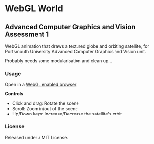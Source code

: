 # WebGL World

## Advanced Computer Graphics and Vision Assessment 1

WebGL animation that draws a textured globe and orbiting satellite, for Portsmouth University Advanced Computer Graphics and Vision unit. 

Probably needs some modularisation and clean up...

### Usage

Open in a [WebGL enabled browser](http://caniuse.com/#search=webgl)!

__Controls__

* Click and drag: Rotate the scene
* Scroll: Zoom in/out of the scene
* Up/Down keys: Increase/Decrease the satellite's orbit

### License

Released under a MIT License.